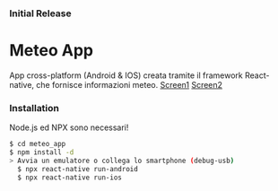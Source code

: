 ### Initial Release

# Meteo App
App cross-platform (Android & IOS) creata tramite il framework React-native, che fornisce informazioni meteo.
[Screen1](https://imgur.com/AEWPAtb) [Screen2](https://imgur.com/t8YoxKX)


### Installation
Node.js ed NPX sono necessari!

```sh
$ cd meteo_app
$ npm install -d
> Avvia un emulatore o collega lo smartphone (debug-usb)
  $ npx react-native run-android
  $ npx react-native run-ios
```
